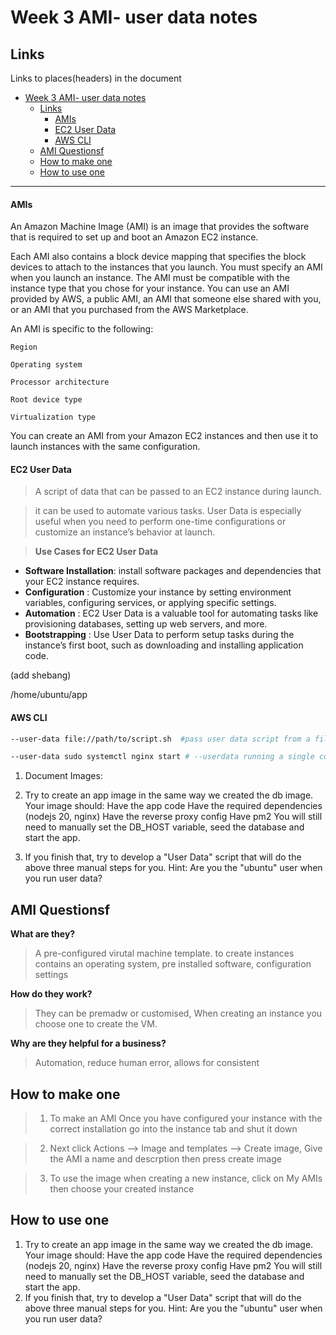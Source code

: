 # Week 3 AMI- user data notes

## Links
Links to places(headers) in the document
- [Week 3 AMI- user data notes](#week-3-ami--user-data-notes)
  - [Links](#links)
      - [AMIs](#amis)
      - [EC2 User Data](#ec2-user-data)
      - [AWS CLI](#aws-cli)
  - [AMI Questionsf](#ami-questionsf)
  - [How to make one](#how-to-make-one)
  - [How to use one](#how-to-use-one)
_____




#### AMIs

An Amazon Machine Image (AMI) is an image that provides the software that is required to set up and boot an Amazon EC2 instance. 

Each AMI also contains a block device mapping that specifies the block devices to attach to the instances that you launch. You must specify an AMI when you launch an instance. The AMI must be compatible with the instance type that you chose for your instance. You can use an AMI provided by AWS, a public AMI, an AMI that someone else shared with you, or an AMI that you purchased from the AWS Marketplace.

An AMI is specific to the following:

    Region

    Operating system

    Processor architecture

    Root device type

    Virtualization type


You can create an AMI from your Amazon EC2 instances and then use it to launch instances with the same configuration.


#### EC2 User Data

>A script of data that can be passed to an EC2 instance during launch.

>it can be used to automate various tasks. User Data is especially useful when you need to perform one-time configurations or customize an instance’s behavior at launch.


>**Use Cases for EC2 User Data**


  * **Software Installation**: install software packages and dependencies that your EC2 instance requires.
  * **Configuration** : Customize your instance by setting environment variables, configuring services, or applying specific settings.
  * **Automation** : EC2 User Data is a valuable tool for automating tasks like provisioning databases, setting up web servers, and more.
  * **Bootstrapping** : Use User Data to perform setup tasks during the instance’s first boot, such as downloading and installing application code.

(add shebang)

/home/ubuntu/app


#### AWS CLI


```bash
--user-data file://path/to/script.sh  #pass user data script from a file using AWS CLI
``` 

```bash
--user-data sudo systemctl nginx start # --userdata running a single command 
```


1. Document Images:


1. Try to create an app image in the same way we created the db image. Your image should:
Have the app code
Have the required dependencies (nodejs 20, nginx)
Have the reverse proxy config
Have pm2
You will still need to manually set the DB_HOST variable, seed the database and start the app.
1. If you finish that, try to develop a "User Data" script that will do the above three manual steps for you.
Hint: Are you the "ubuntu" user when you run user data?


## AMI Questionsf


**What are they?**
> A pre-configured virutal machine template. to create instances
contains an operating system, pre installed software, configuration settings

**How do they work?**
>They can be premadw or customised, When creating an instance you choose one to create the VM.

**Why are they helpful for a business?**
>Automation, reduce human error, allows for consistent


## How to make one
>1. To make an AMI Once you have configured your instance with the correct installation go into the instance tab and shut it down

>2. Next click Actions --> Image and templates --> Create image, Give the AMI a name and descrption then press create image

>3. To use the image when creating a new instance, click on My AMIs then choose your created instance

## How to use one


1. Try to create an app image in the same way we created the db image. Your image should:
Have the app code
Have the required dependencies (nodejs 20, nginx)
Have the reverse proxy config
Have pm2
You will still need to manually set the DB_HOST variable, seed the database and start the app.
1. If you finish that, try to develop a "User Data" script that will do the above three manual steps for you.
Hint: Are you the "ubuntu" user when you run user data?
